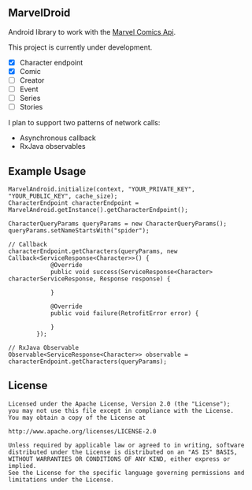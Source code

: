 ## MarvelDroid

Android library to work with the [Marvel Comics Api](http://developer.marvel.com/).

This project is currently under development.

- [x] Character endpoint
- [x] Comic
- [ ] Creator
- [ ] Event
- [ ] Series
- [ ] Stories

I plan to support two patterns of network calls:

- Asynchronous callback
- RxJava observables
 
## Example Usage

```
MarvelAndroid.initialize(context, "YOUR_PRIVATE_KEY", "YOUR_PUBLIC_KEY", cache_size);
CharacterEndpoint characterEndpoint = MarvelAndroid.getInstance().getCharacterEndpoint();

CharacterQueryParams queryParams = new CharacterQueryParams();
queryParams.setNameStartsWith("spider");

// Callback
characterEndpoint.getCharacters(queryParams, new Callback<ServiceResponse<Character>>() {
            @Override
            public void success(ServiceResponse<Character> characterServiceResponse, Response response) {
                
            }

            @Override
            public void failure(RetrofitError error) {

            }
        });
        
// RxJava Observable
Observable<ServiceResponse<Character>> observable = characterEndpoint.getCharacters(queryParams);
```

## License
```
Licensed under the Apache License, Version 2.0 (the "License");
you may not use this file except in compliance with the License.
You may obtain a copy of the License at

http://www.apache.org/licenses/LICENSE-2.0

Unless required by applicable law or agreed to in writing, software
distributed under the License is distributed on an "AS IS" BASIS,
WITHOUT WARRANTIES OR CONDITIONS OF ANY KIND, either express or implied.
See the License for the specific language governing permissions and
limitations under the License.
```
